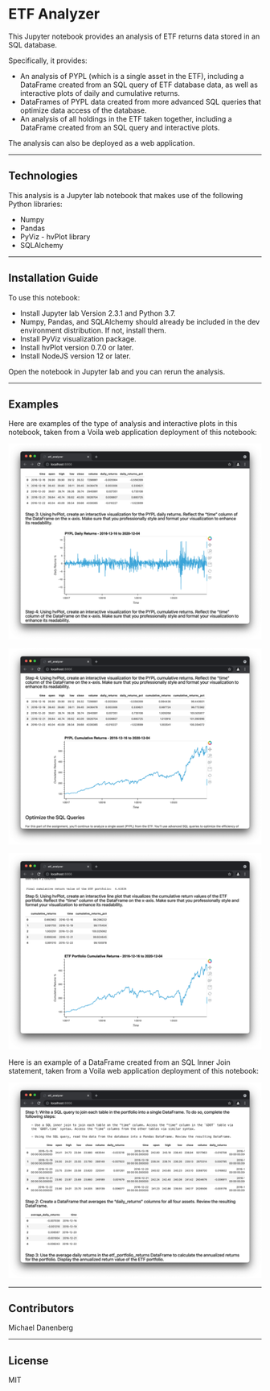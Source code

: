 # ETF Analyzer

This Jupyter notebook provides an analysis of ETF returns data stored in an SQL database.

Specifically, it provides:
* An analysis of PYPL (which is a single asset in the ETF), including a DataFrame created from an SQL query of ETF database data, as well as interactive plots of daily and cumulative returns.
* DataFrames of PYPL data created from more advanced SQL queries that optimize data access of the database.
* An analysis of all holdings in the ETF taken together, including a DataFrame created from an SQL query and interactive plots.

The analysis can also be deployed as a web application.

---

## Technologies

This analysis is a Jupyter lab notebook that makes use of the following Python libraries:
* Numpy
* Pandas
* PyViz - hvPlot library
* SQLAlchemy

---

## Installation Guide

To use this notebook:
* Install Jupyter lab Version 2.3.1 and Python 3.7.
* Numpy, Pandas, and SQLAlchemy should already be included in the dev environment distribution.  If not, install them.
* Install PyViz visualization package.
* Install hvPlot version 0.7.0 or later.
* Install NodeJS version 12 or later.

Open the notebook in Jupyter lab and you can rerun the analysis.

---

## Examples

Here are examples of the type of analysis and interactive plots in this notebook, taken from a Voila web application deployment of this notebook:

![PYPL Daily Returns](Images/PYPL_daily_returns.png)

![PYPL Cumulative Returns](Images/PYPL_cumulative_returns.png)

![ETF Portfolio Cumulative Returns](Images/ETF_portfolio_cumulative_returns.png)

Here is an example of a DataFrame created from an SQL Inner Join statement, taken from a Voila web application deployment of this notebook:

![SQL Inner Join](Images/SQL_inner_join.png)


---

## Contributors

Michael Danenberg

---

## License

MIT